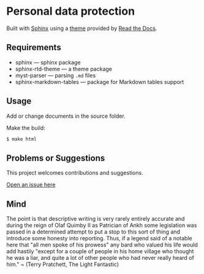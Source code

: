 # Personal data protection

Built with [Sphinx](https://www.sphinx-doc.org) using a [theme](https://github.com/readthedocs/sphinx_rtd_theme) provided
by [Read the Docs](https://readthedocs.org/).

## Requirements

* sphinx — sphinx package
* sphinx-rtd-theme — a theme package
* myst-parser — parsing `.md` files
* sphinx-markdown-tables — package for Markdown tables support

## Usage

Add or change documents in the source folder.

Make the build:
```bash
$ make html
```

## Problems or Suggestions

This project welcomes contributions and suggestions. 

[Open an issue here](https://github.com/tymyrddin/blue-pdata/issues)

## Mind

The point is that descriptive writing is very rarely entirely accurate and during the reign of Olaf Quimby II as Patrician of Ankh some legislation was passed in a determined attempt to put a stop to this sort of thing and introduce some honesty into reporting. Thus, if a legend said of a notable here that "all men spoke of his prowess" any bard who valued his life would add hastily "except for a couple of people in his home village who thought he was a liar, and quite a lot of other people who had never really heard of him." ~ (Terry Pratchett, The Light Fantastic)
